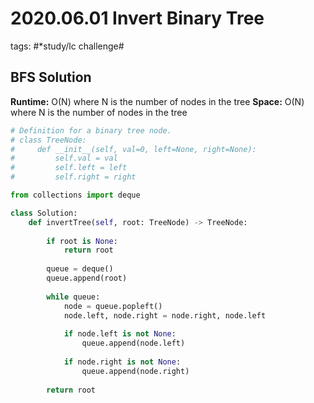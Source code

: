 # 2020.06.01 Invert Binary Tree
tags: #*study/lc challenge#

## BFS Solution
**Runtime:** O(N) where N is the number of nodes in the tree
**Space:** O(N) where N is the number of nodes in the tree

```py
# Definition for a binary tree node.
# class TreeNode:
#     def __init__(self, val=0, left=None, right=None):
#         self.val = val
#         self.left = left
#         self.right = right

from collections import deque

class Solution:
    def invertTree(self, root: TreeNode) -> TreeNode:
        
        if root is None:
            return root
        
        queue = deque()
        queue.append(root)
        
        while queue:
            node = queue.popleft()
            node.left, node.right = node.right, node.left
            
            if node.left is not None:
                queue.append(node.left)
            
            if node.right is not None:
                queue.append(node.right)
                
        return root
```